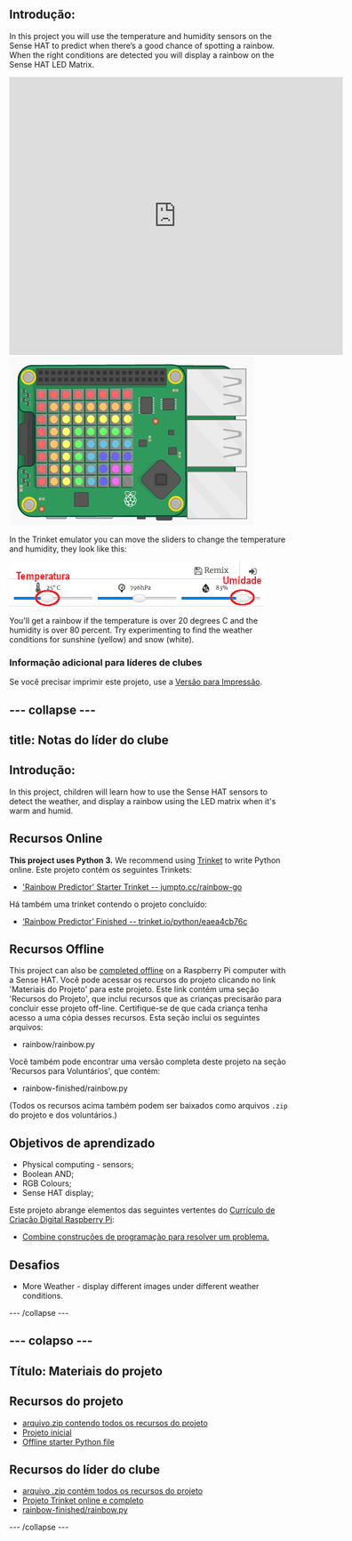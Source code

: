 ## Introdução:

In this project you will use the temperature and humidity sensors on the Sense HAT to predict when there’s a good chance of spotting a rainbow. When the right conditions are detected you will display a rainbow on the Sense HAT LED Matrix.

<div class="trinket">
  <iframe src="https://trinket.io/embed/python/eaea4cb76c?outputOnly=true&start=result" width="600" height="500" frameborder="0" marginwidth="0" marginheight="0" allowfullscreen mark="crwd-mark">
</iframe> <img src="images/rainbow-final.png" />
</div>

In the Trinket emulator you can move the sliders to change the temperature and humidity, they look like this:

![screenshot](images/rainbow-sliders.png)

You'll get a rainbow if the temperature is over 20 degrees C and the humidity is over 80 percent. Try experimenting to find the weather conditions for sunshine (yellow) and snow (white).

### Informação adicional para líderes de clubes

Se você precisar imprimir este projeto, use a [Versão para Impressão](https://projects.raspberrypi.org/en/projects/rainbow-predictor/print).

## \--- collapse \---

## title: Notas do líder do clube

## Introdução:

In this project, children will learn how to use the Sense HAT sensors to detect the weather, and display a rainbow using the LED matrix when it's warm and humid.

## Recursos Online

**This project uses Python 3.** We recommend using [Trinket](https://trinket.io/) to write Python online. Este projeto contém os seguintes Trinkets:

* ['Rainbow Predictor' Starter Trinket -- jumpto.cc/rainbow-go](http://jumpto.cc/rainbow-go)

Há também uma trinket contendo o projeto concluído:

* [‘Rainbow Predictor’ Finished -- trinket.io/python/eaea4cb76c](https://trinket.io/python/eaea4cb76c)

## Recursos Offline

This project can also be [completed offline](https://www.codeclubprojects.org/en-GB/resources/physical-sense-hat/) on a Raspberry Pi computer with a Sense HAT. Você pode acessar os recursos do projeto clicando no link 'Materiais do Projeto' para este projeto. Este link contém uma seção 'Recursos do Projeto', que inclui recursos que as crianças precisarão para concluir esse projeto off-line. Certifique-se de que cada criança tenha acesso a uma cópia desses recursos. Esta seção inclui os seguintes arquivos:

* rainbow/rainbow.py

Você também pode encontrar uma versão completa deste projeto na seção 'Recursos para Voluntários', que contém:

* rainbow-finished/rainbow.py

(Todos os recursos acima também podem ser baixados como arquivos `.zip` do projeto e dos voluntários.)

## Objetivos de aprendizado

* Physical computing - sensors;
* Boolean AND; 
* RGB Colours;
* Sense HAT display;

Este projeto abrange elementos das seguintes vertentes do [Currículo de Criação Digital Raspberry Pi](http://rpf.io/curriculum):

* [Combine construções de programação para resolver um problema.](https://www.raspberrypi.org/curriculum/programming/builder)

## Desafios

* More Weather - display different images under different weather conditions. 

\--- /collapse \---

## \--- colapso \---

## Título: Materiais do projeto

## Recursos do projeto

* [arquivo.zip contendo todos os recursos do projeto](resources/rainbow-project-resources.zip)
* [Projeto inicial](http://jumpto.cc/rainbow-go)
* [Offline starter Python file](resources/rainbow-rainbow.py)

## Recursos do líder do clube

* [arquivo .zip contém todos os recursos do projeto](resources/rainbow-volunteer-resources.zip)
* [Projeto Trinket online e completo](https://trinket.io/python/eaea4cb76c)
* [rainbow-finished/rainbow.py](resources/rainbow-final-rainbow.py)

\--- /collapse \---